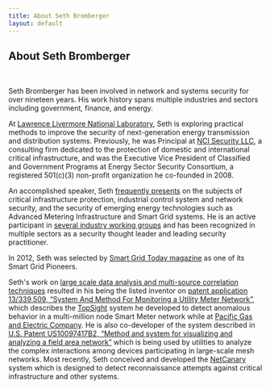 ```yaml
---
title: About Seth Bromberger
layout: default
---
```

## About Seth Bromberger

<br/>

Seth Bromberger has been involved in network and systems security for over nineteen years. His work history spans multiple industries and sectors including government, finance, and energy.

At [Lawrence Livermore National Laboratory](http://www.llnl.gov), Seth is exploring practical methods to improve the security of next-generation energy transmission and distribution systems. Previously, he was Principal at [NCI Security LLC](http://www.ncisecurity.com), a consulting firm dedicated to the protection of domestic and international critical infrastructure, and was the Executive Vice President of Classified and Government Programs at Energy Sector Security Consortium, a registered 501(c)(3) non-profit organization he co-founded in 2008.

An accomplished speaker, Seth [frequently presents](/pubs) on the subjects of critical infrastructure protection, industrial control system and network security, and the security of emerging energy technologies such as Advanced Metering Infrastructure and Smart Grid systems. He is an active participant in [several industry working groups](/highlights) and has been recognized in multiple sectors as a security thought leader and leading security practitioner.

In 2012, Seth was selected by [Smart Grid Today magazine](http://www.smartgridtoday.com/products/Smart-Grid-PIONEERS-2012.cfm) as one of its Smart Grid Pioneers.

Seth's work on [large scale data analysis and multi-source correlation techniques](/projects#datacorrelation) resulted in his being the listed inventor on [patent application 13/339,509, “System And Method For Monitoring a Utility Meter Network”](http://appft1.uspto.gov/netacgi/nph-Parser?Sect1=PTO1&Sect2=HITOFF&d=PG01&p=1&u=/netahtml/PTO/srchnum.html&r=1&f=G&l=50&s1=20120232915.PGNR.), which describes the [TopSight](/projects/#topsight) system he developed to detect anomalous behavior in a multi-million node Smart Meter network while at [Pacific Gas and Electric Company](http://www.pge.com). He is also co-developer of the system described in [U.S. Patent US10097417B2, “Method and system for visualizing and analyzing a field area network”](https://patents.google.com/patent/US10097417B2/en?oq=10097417) which is being used by utilities to analyze the complex interactions among devices participating in large-scale mesh networks. Most recently, Seth conceived and developed the [NetCanary](http://www.netcanary.com) system which is designed to detect reconnaissance attempts against critical infrastructure and other systems.
